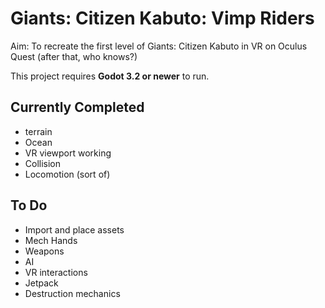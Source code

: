 # Giants: Citizen Kabuto: Vimp Riders
Aim: To recreate the first level of Giants: Citizen Kabuto in VR on Oculus Quest (after that, who knows?)

This project requires **Godot 3.2 or newer** to run.

Currently Completed
-----------------------
- terrain
- Ocean
- VR viewport working
- Collision
- Locomotion (sort of)

To Do
-----------------------
- Import and place assets
- Mech Hands
- Weapons
- AI
- VR interactions
- Jetpack
- Destruction mechanics
